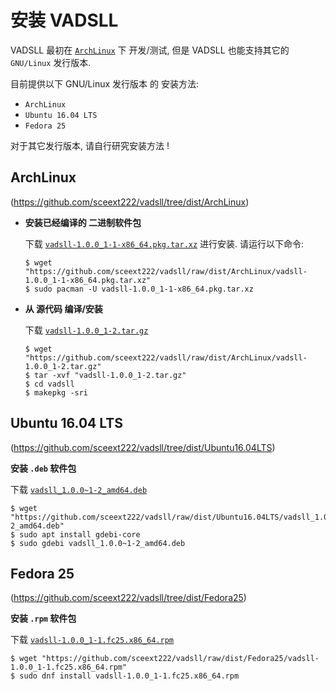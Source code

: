 <!-- vadsll/doc/zh_CN/
-->

# 安装 VADSLL

VADSLL 最初在 [`ArchLinux`](https://www.archlinux.org/) 下 开发/测试,
但是 VADSLL 也能支持其它的 `GNU/Linux` 发行版本.

目前提供以下 GNU/Linux 发行版本 的 安装方法:

+ `ArchLinux`
+ `Ubuntu 16.04 LTS`
+ `Fedora 25`

对于其它发行版本, 请自行研究安装方法 !


## ArchLinux
(<https://github.com/sceext222/vadsll/tree/dist/ArchLinux>)

+ **安装已经编译的 二进制软件包**

  下载
  [`vadsll-1.0.0_1-1-x86_64.pkg.tar.xz`](https://github.com/sceext222/vadsll/raw/dist/ArchLinux/vadsll-1.0.0_1-1-x86_64.pkg.tar.xz)
  进行安装. 请运行以下命令:

  ```
  $ wget "https://github.com/sceext222/vadsll/raw/dist/ArchLinux/vadsll-1.0.0_1-1-x86_64.pkg.tar.xz"
  $ sudo pacman -U vadsll-1.0.0_1-1-x86_64.pkg.tar.xz
  ```

+ **从 源代码 编译/安装**

  下载
  [`vadsll-1.0.0_1-2.tar.gz`](https://github.com/sceext222/vadsll/raw/dist/ArchLinux/vadsll-1.0.0_1-2.tar.gz)

  ```
  $ wget "https://github.com/sceext222/vadsll/raw/dist/ArchLinux/vadsll-1.0.0_1-2.tar.gz"
  $ tar -xvf "vadsll-1.0.0_1-2.tar.gz"
  $ cd vadsll
  $ makepkg -sri
  ```


## Ubuntu 16.04 LTS
(<https://github.com/sceext222/vadsll/tree/dist/Ubuntu16.04LTS>)

**安装 `.deb` 软件包**

下载
[`vadsll_1.0.0~1-2_amd64.deb`](https://github.com/sceext222/vadsll/raw/dist/Ubuntu16.04LTS/vadsll_1.0.0~1-2_amd64.deb)

```
$ wget "https://github.com/sceext222/vadsll/raw/dist/Ubuntu16.04LTS/vadsll_1.0.0~1-2_amd64.deb"
$ sudo apt install gdebi-core
$ sudo gdebi vadsll_1.0.0~1-2_amd64.deb
```


## Fedora 25
(<https://github.com/sceext222/vadsll/tree/dist/Fedora25>)

**安装 `.rpm` 软件包**

下载
[`vadsll-1.0.0_1-1.fc25.x86_64.rpm`](https://github.com/sceext222/vadsll/raw/dist/Fedora25/vadsll-1.0.0_1-1.fc25.x86_64.rpm)

```
$ wget "https://github.com/sceext222/vadsll/raw/dist/Fedora25/vadsll-1.0.0_1-1.fc25.x86_64.rpm"
$ sudo dnf install vadsll-1.0.0_1-1.fc25.x86_64.rpm
```
